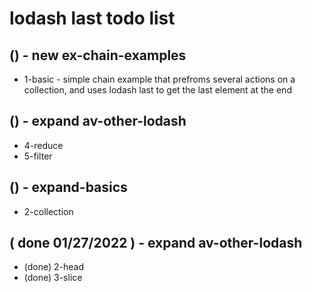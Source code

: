 # lodash last todo list

## () - new ex-chain-examples
* 1-basic - simple chain example that prefroms several actions on a collection, and uses lodash last to get the last element at the end

## () - expand av-other-lodash
* 4-reduce
* 5-filter

## () - expand-basics
* 2-collection

## ( done 01/27/2022 ) - expand av-other-lodash
* (done) 2-head
* (done) 3-slice